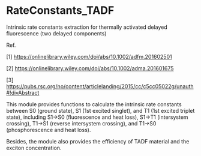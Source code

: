 # RateConstants_TADF
Intrinsic rate constants extraction for thermally activated delayed fluorescence (two delayed components)

Ref.

[1] https://onlinelibrary.wiley.com/doi/abs/10.1002/adfm.201602501 

[2] https://onlinelibrary.wiley.com/doi/abs/10.1002/adma.201601675

[3] https://pubs.rsc.org/no/content/articlelanding/2015/cc/c5cc05022g/unauth#!divAbstract

This module provides functions to calculate the intrinsic rate constants between S0 (ground state), S1 (1st excited singlet), and T1 (1st excited triplet state), including S1->S0 (fluorescence and heat loss), S1->T1 (intersystem crossing), T1->S1 (reverse intersystem crossing), and T1->S0 (phosphorescence and heat loss).

Besides, the module also provides the efficiency of TADF material and the exciton concentration.




